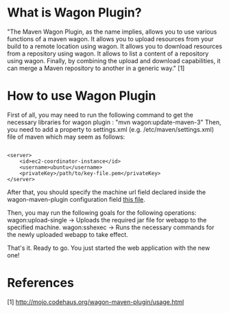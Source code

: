 # What is Wagon Plugin?

"The Maven Wagon Plugin, as the name implies, allows you to use various functions of a maven wagon.
It allows you to upload resources from your build to a remote location using wagon.
It allows you to download resources from a repository using wagon.
It allows to list a content of a repository using wagon.
Finally, by combining the upload and download capabilities, it can merge a Maven repository to another in a generic way." [1]

# How to use Wagon Plugin

First of all, you may need to run the following command to get the necessary libraries
for wagon plugin : "mvn wagon:update-maven-3"
Then, you need to add a property to settings.xml (e.g. /etc/maven/settings.xml) file of maven which may seem as follows:
~~~~~~

<server>
    <id>ec2-coordinator-instance</id>
    <username>ubuntu</username>
    <privateKey>/path/to/key-file.pem</privateKey>
</server>

~~~~~~

After that, you should specify the machine url field declared inside the wagon-maven-plugin configuration field
[this file](https://stash.safehaus.org/projects/CHOP/repos/main/browse/webapp/pom.xml).

Then, you may run the following goals for the following operations:
wagon:upload-single -> Uploads the required jar file for webapp to the specified machine.
wagon:sshexec       -> Runs the necessary commands for the newly uploaded webapp to take effect.

That's it. Ready to go. You just started the web application with the new one!

# References
[1] http://mojo.codehaus.org/wagon-maven-plugin/usage.html